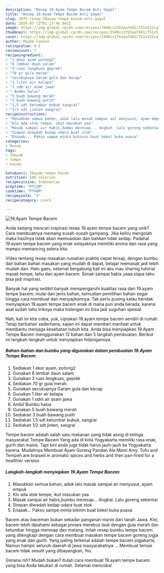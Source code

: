 ```yaml
---
description: "Resep 19.Ayam Tempe Bacem Anti Gagal"
title: "Resep 19.Ayam Tempe Bacem Anti Gagal"
slug: 3075-resep-19ayam-tempe-bacem-anti-gagal
date: 2020-07-12T01:27:46.642Z
image: https://img-global.cpcdn.com/recipes/1940cc2fb3aaf401/751x532cq70/19ayam-tempe-bacem-foto-resep-utama.jpg
thumbnail: https://img-global.cpcdn.com/recipes/1940cc2fb3aaf401/751x532cq70/19ayam-tempe-bacem-foto-resep-utama.jpg
cover: https://img-global.cpcdn.com/recipes/1940cc2fb3aaf401/751x532cq70/19ayam-tempe-bacem-foto-resep-utama.jpg
author: Mayme Cannon
ratingvalue: 4.5
reviewcount: 7
recipeingredient:
- "1 ekor ayam potong2"
- "6 lembar daun salam"
- "3 ruas lengkuas geprek"
- "70 gr gula merah"
- "secukupnya Garam gula dan kecap"
- "1 liter air kelapa"
- "1 sdm air asam jawa"
- " Bumbu halus"
- "5 buah bawang merah"
- "3 buah bawang putih"
- "1,5 sdt ketumbar bubuk sangrai"
- "1/2 sdt jinten sangrai"
recipeinstructions:
- "Masukkan semua bahan, aduk lalu masak sampai air menyusut, ayam empuk"
- "Klo ada stok tempe, ikut masukan yaa"
- "Masak sampai air habis,bumbu meresap... Angkat. Lalu goreng sebentar"
- "Simpan diwadah kedap udara buat stok"
- "Enaaak... Paksu sampe minta bikinin buat bekel buka puasa"
categories:
- Resep
tags:
- 19ayam
- tempe
- bacem

katakunci: 19ayam tempe bacem 
nutrition: 188 calories
recipecuisine: Indonesian
preptime: "PT12M"
cooktime: "PT49M"
recipeyield: "3"
recipecategory: Lunch

---
```



![19.Ayam Tempe Bacem](https://img-global.cpcdn.com/recipes/1940cc2fb3aaf401/751x532cq70/19ayam-tempe-bacem-foto-resep-utama.jpg)

Anda sedang mencari inspirasi resep 19.ayam tempe bacem yang unik? Cara membuatnya memang susah-susah gampang. Jika keliru mengolah maka hasilnya tidak akan memuaskan dan bahkan tidak sedap. Padahal 19.ayam tempe bacem yang enak selayaknya memiliki aroma dan rasa yang mampu memancing selera kita.

Video tentang resep masakan rumahan praktis cepat tersaji, dengan bumbu dan bahan bahan masakan yang mudah di dapat, belajar memasak jadi lebih mudah dan. Halo gaes, selamat bergabung kali ini aku mau sharing tutorial masak tempe, tahu dan ayam bacem. Simak sampai habis yaaa.siapa tahu bisa jadi inspirasi.

Banyak hal yang sedikit banyak mempengaruhi kualitas rasa dari 19.ayam tempe bacem, mulai dari jenis bahan, kemudian pemilihan bahan segar hingga cara membuat dan menyajikannya. Tak perlu pusing kalau hendak menyiapkan 19.ayam tempe bacem enak di mana pun anda berada, karena asal sudah tahu triknya maka hidangan ini bisa jadi suguhan spesial.


Nah, kali ini kita coba, yuk, ciptakan 19.ayam tempe bacem sendiri di rumah. Tetap berbahan sederhana, sajian ini dapat memberi manfaat untuk membantu menjaga kesehatan tubuh kita. Anda bisa menyiapkan 19.Ayam Tempe Bacem menggunakan 12 bahan dan 5 langkah pembuatan. Berikut ini langkah-langkah untuk menyiapkan hidangannya.

<!--inarticleads1-->

##### Bahan-bahan dan bumbu yang digunakan dalam pembuatan 19.Ayam Tempe Bacem:

1. Sediakan 1 ekor ayam, potong2
1. Gunakan 6 lembar daun salam
1. Gunakan 3 ruas lengkuas, geprek
1. Sediakan 70 gr gula merah
1. Gunakan secukupnya Garam gula dan kecap
1. Gunakan 1 liter air kelapa
1. Gunakan 1 sdm air asam jawa
1. Ambil  Bumbu halus
1. Gunakan 5 buah bawang merah
1. Sediakan 3 buah bawang putih
1. Sediakan 1,5 sdt ketumbar bubuk, sangrai
1. Sediakan 1/2 sdt jinten, sangrai


Tempe bacem adalah salah satu makanan yang tidak asing di telinga masyarakat Tempe Bacem Yang ada di kota Yogyakarta memiliki rasa enak, gurih dan manis. Tapi kini anda juga tidak harus jauh-jauh ke Yogyakarta karena. Mudahnya Membuat Ayam Goreng Pandan Ala Mami Amy. Tofu and Tempeh are braised in aromatic spices and herbs and then pan-fried for a healthier version. 

<!--inarticleads2-->

##### Langkah-langkah menyiapkan 19.Ayam Tempe Bacem:

1. Masukkan semua bahan, aduk lalu masak sampai air menyusut, ayam empuk
1. Klo ada stok tempe, ikut masukan yaa
1. Masak sampai air habis,bumbu meresap... Angkat. Lalu goreng sebentar
1. Simpan diwadah kedap udara buat stok
1. Enaaak... Paksu sampe minta bikinin buat bekel buka puasa


Bacem atau baceman bukan sekadar panganan manis dari tanah Jawa. Kini, bacem lebih dipahami sebagai proses merebus lauk dengan gula merah dan ketumbar hingga meresap dan matang. Inilah resep bumbu tempe bacem yang dilengkapi dengan cara membuat masakan tempe bacem goreng jogja yang enak dan gurih. Yang paling terkenal adalah tempe bacem jogjakarta. Namun hampir seluruh daerah di jawa masyarakatnya … Membuat tempe bacem tidak sesulit yang dibayangkan, lho. 

Gimana nih? Mudah bukan? Itulah cara membuat 19.ayam tempe bacem yang bisa Anda lakukan di rumah. Selamat mencoba!
